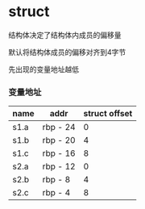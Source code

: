 # struct

结构体决定了结构体内成员的偏移量

默认将结构体成员的偏移对齐到4字节

先出现的变量地址越低


### 变量地址
name | addr | struct offset
-|-|-
s1.a | rbp - 24 | 0
s1.b | rbp - 20 | 4
s1.c | rbp - 16 | 8
s2.a | rbp - 12 | 0
s2.b | rbp - 8 | 4
s2.c | rbp - 4 | 8
